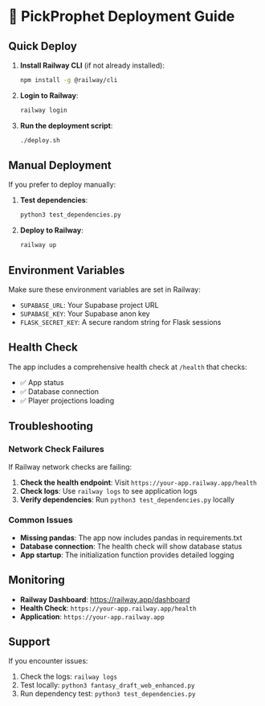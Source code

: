 # 🚀 PickProphet Deployment Guide

## Quick Deploy

1. **Install Railway CLI** (if not already installed):
   ```bash
   npm install -g @railway/cli
   ```

2. **Login to Railway**:
   ```bash
   railway login
   ```

3. **Run the deployment script**:
   ```bash
   ./deploy.sh
   ```

## Manual Deployment

If you prefer to deploy manually:

1. **Test dependencies**:
   ```bash
   python3 test_dependencies.py
   ```

2. **Deploy to Railway**:
   ```bash
   railway up
   ```

## Environment Variables

Make sure these environment variables are set in Railway:

- `SUPABASE_URL`: Your Supabase project URL
- `SUPABASE_KEY`: Your Supabase anon key
- `FLASK_SECRET_KEY`: A secure random string for Flask sessions

## Health Check

The app includes a comprehensive health check at `/health` that checks:
- ✅ App status
- ✅ Database connection
- ✅ Player projections loading

## Troubleshooting

### Network Check Failures

If Railway network checks are failing:

1. **Check the health endpoint**: Visit `https://your-app.railway.app/health`
2. **Check logs**: Use `railway logs` to see application logs
3. **Verify dependencies**: Run `python3 test_dependencies.py` locally

### Common Issues

- **Missing pandas**: The app now includes pandas in requirements.txt
- **Database connection**: The health check will show database status
- **App startup**: The initialization function provides detailed logging

## Monitoring

- **Railway Dashboard**: https://railway.app/dashboard
- **Health Check**: `https://your-app.railway.app/health`
- **Application**: `https://your-app.railway.app`

## Support

If you encounter issues:
1. Check the logs: `railway logs`
2. Test locally: `python3 fantasy_draft_web_enhanced.py`
3. Run dependency test: `python3 test_dependencies.py` 